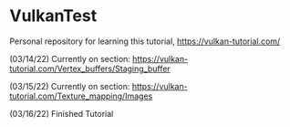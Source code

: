 # VulkanTest
Personal repository for learning this tutorial, https://vulkan-tutorial.com/

(03/14/22) Currently on section: https://vulkan-tutorial.com/Vertex_buffers/Staging_buffer

(03/15/22) Currently on section: https://vulkan-tutorial.com/Texture_mapping/Images

(03/16/22) Finished Tutorial

